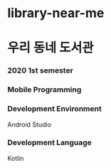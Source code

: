 # library-near-me
# 우리 동네 도서관

### 2020 1st semester
### Mobile Programming

### Development Environment
Android Studio

### Development Language
Kotlin
